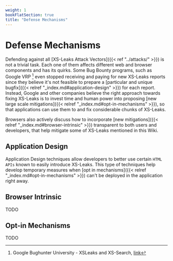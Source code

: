 ```yaml
---
weight: 1
bookFlatSection: true
title: "Defense Mechanisms"
---
```


# Defense Mechanisms


Defending against all [XS-Leaks Attack Vectors]({{< ref "../attacks/" >}}) is not a trivial task. Each one of them affects different web and browser components and has its quirks. Some Bug Bounty programs, such as Google VRP [^1] even stopped receiving and paying for new XS-Leaks reports since they believe it's not feasible to prepare a [particular and unique bugfix]({{< relref "_index.md#application-design" >}}) for each report. Instead, Google and other companies believe the right approach towards fixing XS-Leaks is to invest time and human power into proposing [new large scale mitigations]({{< relref "_index.md#opt-in-mechanisms" >}}), so that applications can use them to and fix considerable chunks of XS-Leaks.

Browsers also actively discuss how to incorporate [new mitigations]({{< relref "_index.md#browser-intrinsic" >}}) transparent to both users and developers, that help mitigate some of XS-Leaks mentioned in this Wiki.

## Application Design

Application Design techniques allow developers to better use certain `HTML APIs` known to easily introduce XS-Leaks. This type of techniques help develop temporary measures when [opt in mechanisms]({{< relref "_index.md#opt-in-mechanisms" >}}) can't be deployed in the application right away.

## Browser Intrinsic

TODO

## Opt-in Mechanisms

TODO


[^1]: Google Bughunter University - XSLeaks and XS-Search, [link](https://sites.google.com/site/bughunteruniversity/nonvuln/xsleaks)
